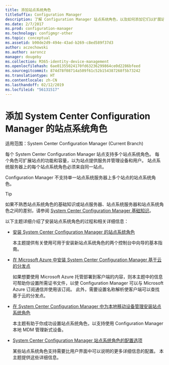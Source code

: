 ```yaml
---
title: 添加站点系统角色
titleSuffix: Configuration Manager
description: 了解 Configuration Manager 站点系统角色，以及如何添加它们以扩展站点的功能和容量。
ms.date: 2/7/2017
ms.prod: configuration-manager
ms.technology: configmgr-other
ms.topic: conceptual
ms.assetid: b90de2d9-494e-43ad-b269-c8ed589f37d3
author: aczechowski
ms.author: aaroncz
manager: dougeby
ms.collection: M365-identity-device-management
ms.openlocfilehash: 6ae01355024170fd63236299864ce0d2286bfeed
ms.sourcegitcommit: 874d78f08714a509f61c52b154387268f5b73242
ms.translationtype: HT
ms.contentlocale: zh-CN
ms.lasthandoff: 02/12/2019
ms.locfileid: "56131517"
---
```

# <a name="add-site-system-roles-for-system-center-configuration-manager"></a>添加 System Center Configuration Manager 的站点系统角色

适用范围：System Center Configuration Manager (Current Branch)

每个 System Center Configuration Manager 站点支持多个站点系统角色。 每个角色可扩展站点的功能和容量，以为站点提供服务并管理设备和用户。 站点系统服务器上的每个站点系统角色必须来自同一站点。   

Configuration Manager 不支持单一站点系统服务器上多个站点的站点系统角色。  

> [!TIP]  
>  如果不熟悉站点系统角色的基础知识或站点服务器、站点系统服务器和站点系统角色之间的差别，请参阅 [System Center Configuration Manager 基础知识](../../../../core/understand/fundamentals.md)。  

 以下主题详细介绍了安装站点系统角色的过程和相关详细信息：  

-   [安装 System Center Configuration Manager 的站点系统角色](../../../../core/servers/deploy/configure/install-site-system-roles.md)  

     本主题提供有关使用可用于安装新站点系统角色的两个控制台中向导的基本指南。  

-   [在 Microsoft Azure 中安装 System Center Configuration Manager 基于云的分发点](../../../../core/servers/deploy/configure/install-cloud-based-distribution-points-in-microsoft-azure.md)  

    如果想要使用 Microsoft Azure 托管部署到客户端的内容，则本主题中的信息可帮助你设置所需证书文件，以使 Configuration Manager 可以与 Microsoft Azure 订阅通信并使用该订阅。 此外，需要设置名称解析使客户端可以查找基于云的分发点。  

-   [在 System Center Configuration Manager 中为本地移动设备管理安装站点系统角色](../../../../mdm/get-started/install-site-system-roles-for-on-premises-mdm.md)  

     本主题有助于你成功设置站点系统角色，以支持使用 Configuration Manager 本地 MDM 管理新式设备。  

-   [System Center Configuration Manager 站点系统角色的配置选项](../../../../core/servers/deploy/configure/configuration-options-for-site-system-roles.md)  

     某些站点系统角色支持需要比用户界面中可以说明的更多详细信息的配置。 本主题提供这些详细信息。  
